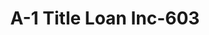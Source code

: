 ---
f_zip-code: 32763
f_state-code: FL
title: A-1 Title Loan Inc-603
f_phone: 386-774-2274
f_city-only: Orange City
f_address: 2400 South Volusia Avenue Orange City
f_location-unique-id: '603'
slug: a-1-title-loan-inc-603
updated-on: '2024-05-30T13:46:58.046Z'
created-on: '2024-05-30T13:36:59.803Z'
published-on: '2024-05-30T13:54:32.469Z'
f_city-state: cms/city/orange-city-fl.md
f_company: cms/company/a-1-title-loan-inc.md
f_state: cms/state/florida.md
layout: '[payday-loan].html'
tags: payday-loan
---